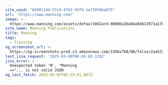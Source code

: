 ```yaml
---
site_uuid: "6690114d-57c9-4763-93f9-1e728f86e875"
url: 'https://www.manning.com/'
image: >-
  https://www.manning.com/assets/defaultOGCard-08086a2ba84a94613971a17812a34881.png
site_name: Manning Publications
title: Manning
tags:
  - Training
og_screenshot_url: >-
  https://og-screenshots-prod.s3.amazonaws.com/1366x768/80/false/2aa533919210ece76615183b3d5a7895ef92b2d007d1a2583a5d33bd7b35921c.jpeg
last_jina_request: '2025-03-09T06:45:03.135Z'
jina_error: |-
  Unexpected token 'M', "Manning
  =="... is not valid JSON
og_last_fetch: 2025-03-07T05:19:01.807Z
---
```


